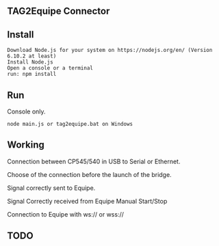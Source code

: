 TAG2Equipe Connector 
------------------------------

Install
-------
    Download Node.js for your system on https://nodejs.org/en/ (Version 6.10.2 at least)
    Install Node.js
    Open a console or a terminal
    run: npm install 
   
Run
--------

Console only.

    node main.js or tag2equipe.bat on Windows

Working
---------
Connection between CP545/540 in USB to Serial or Ethernet.

Choose of the connection before the launch of the bridge.

Signal correctly sent to Equipe.

Signal Correctly received from Equipe Manual Start/Stop

Connection to Equipe with ws:// or wss:// 


TODO
---------


